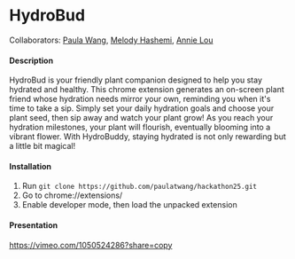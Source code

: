# HydroBud

Collaborators: <a href="https://github.com/paulatwang" target="_blank">Paula Wang</a>, <a href="https://github.com/melodyhashemi" target="_blank">Melody Hashemi</a>, <a href="https://github.com/annielouu" target="_blank">Annie Lou</a>  

#### Description
HydroBud is your friendly plant companion designed to help you stay hydrated and healthy. This chrome extension generates an on-screen plant friend whose hydration needs mirror your own, reminding you when it's time to take a sip. Simply set your daily hydration goals and choose your plant seed, then sip away and watch your plant grow! As you reach your hydration milestones, your plant will flourish, eventually blooming into a vibrant flower. With HydroBuddy, staying hydrated is not only rewarding but a little bit magical!

#### Installation 
1. Run `git clone https://github.com/paulatwang/hackathon25.git`
2. Go to chrome://extensions/
3. Enable developer mode, then load the unpacked extension

#### Presentation 
https://vimeo.com/1050524286?share=copy
